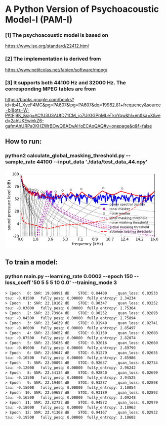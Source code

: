 # A Python Version of Psychoacoustic Model-I (PAM-I)

### [1] The psychoacoustic model is based on  
https://www.iso.org/standard/22412.html
### [2] The implementation is derived from 
https://www.petitcolas.net/fabien/software/mpeg/
### [3] It supports both 44100 Hz and 32000 Hz. The corresponding MPEG tables are from 
https://books.google.com/books?id=tb41_XyeF4MC&pg=PA607&lpg=PA607&dq=19982.81+frequency&source=bl&ots=W-PAtFj9K_&sig=ACfU3U3AUtD71CM_jo7UrGGPpMLeTknYqw&hl=en&sa=X&ved=2ahUKEwinkZ6-gafmAhURPa0KHZWrBOwQ6AEwAHoECAoQAQ#v=onepage&q&f=false

## How to run:
### python2 calculate_global_masking_threshold.py --sample_rate 44100 --input_data './data/test_data_44.npy'

![alt text](https://github.com/cocosci/pam-nac/blob/master/pam/output/pam-1-test.png)

## To train a model:

### python main.py --learning_rate 0.0002 --epoch 150  --loss_coeff '50 5 5 5 10 0.0'  --training_mode 3
```
> Epoch   0: SNR: 19.09991 dB    STOI: 0.84400    _quan_loss: 0.03533  tau: -0.01500   fully_pesq: 0.00000  fully_entropy: 2.34234
> Epoch   1: SNR: 22.10162 dB    STOI: 0.90347    _quan_loss: 0.03252  tau: -0.03000   fully_pesq: 0.00000  fully_entropy: 2.75364
> Epoch   2: SNR: 22.73904 dB    STOI: 0.90252    _quan_loss: 0.02893  tau: -0.04500   fully_pesq: 0.00000  fully_entropy: 2.75894
> Epoch   3: SNR: 22.54639 dB    STOI: 0.91948    _quan_loss: 0.02741  tau: -0.06000   fully_pesq: 0.00000  fully_entropy: 2.85497
> Epoch   4: SNR: 22.60652 dB    STOI: 0.91150    _quan_loss: 0.02608  tau: -0.07500   fully_pesq: 0.00000  fully_entropy: 2.82074
> Epoch   5: SNR: 22.35036 dB    STOI: 0.92016    _quan_loss: 0.02660  tau: -0.09000   fully_pesq: 0.00000  fully_entropy: 2.89799
> Epoch   6: SNR: 22.69647 dB    STOI: 0.91279    _quan_loss: 0.02655  tau: -0.10500   fully_pesq: 0.00000  fully_entropy: 2.85986
> Epoch   7: SNR: 22.90094 dB    STOI: 0.92637    _quan_loss: 0.02734  tau: -0.12000   fully_pesq: 0.00000  fully_entropy: 2.96242
> Epoch   8: SNR: 22.54134 dB    STOI: 0.92840    _quan_loss: 0.02699  tau: -0.13500   fully_pesq: 0.00000  fully_entropy: 2.94525
> Epoch   9: SNR: 22.19404 dB    STOI: 0.93287    _quan_loss: 0.02898  tau: -0.15000   fully_pesq: 0.00000  fully_entropy: 3.10054
> Epoch  10: SNR: 22.69657 dB    STOI: 0.93189    _quan_loss: 0.02893  tau: -0.16500   fully_pesq: 0.00000  fully_entropy: 3.09248
> Epoch  11: SNR: 22.82722 dB    STOI: 0.94572    _quan_loss: 0.02979  tau: -0.18000   fully_pesq: 0.00000  fully_entropy: 3.18963
> Epoch  12: SNR: 22.41368 dB    STOI: 0.94167    _quan_loss: 0.02932  tau: -0.19500   fully_pesq: 0.00000  fully_entropy: 3.10602
```